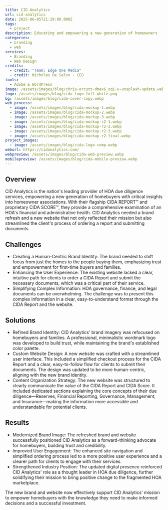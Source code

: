 ```yaml
---
title: CID Analytics
url: cid-analytics
date: 2025-06-05T21:29:00.000Z
tags:
  - project
description: Educating and empowering a new generation of homeowners
categories:
  - branding
  - web
services:
  - Branding
  - Web Design
credits:
  - credit: "Team: Edge One Media"
  - credit: Nicholas De Salvo - CEO
tools:
  - Adobe & WordPress
image: /assets/images/blog/chris-orcutt-dmex6_oqi-u-unsplash-update.webp
logo: /assets/images/blog/cida-logo-full-white.png
bg: /assets/images/blog/cida-cover-copy.webp
web_process:
  - image: /assets/images/blog/cida-mockup-1.webp
  - image: /assets/images/blog/cida-mockup-2.webp
  - image: /assets/images/blog/cida-mockup-3.webp
  - image: /assets/images/blog/cida-mockup-r2-1.webp
  - image: /assets/images/blog/cida-mockup-r2-2.webp
  - image: /assets/images/blog/cida-mockup-r2-3.webp
  - image: /assets/images/blog/cida-mockup-r2-final.webp
project_images:
  - image: /assets/images/blog/cida-logo-comp.webp
weburl: https://cidanalytics.com/
webpreview: /assets/images/blog/cida-web-preview.webp
mobilepreview: /assets/images/blog/cida-mobile-preview.webp
---
```

## Overview
CID Analytics is the nation's leading provider of HOA due diligence services, empowering a new generation of homebuyers with critical insights into homeowner associations. With their flagship CIDA REPORT™ and proprietary CIDA SCORE™, they provide a comprehensive examination of an HOA's financial and administrative health. CID Analytics needed a brand refresh and a new website that not only reflected their mission but also streamlined the client's process of ordering a report and submitting documents.

## Challenges

* Creating a Human-Centric Brand Identity: The brand needed to shift focus from just the homes to the people buying them, emphasizing trust and empowerment for first-time buyers and families.
* Enhancing the User Experience: The existing website lacked a clear, intuitive path for clients to order a CIDA Report and submit the necessary documents, which was a critical part of their service.
* Simplifying Complex Information: HOA governance, finance, and legal documents can be overwhelming. The challenge was to present this complex information in a clear, easy-to-understand format through the CIDA Report and the website.

## Solutions
* Refined Brand Identity: CID Analytics' brand imagery was refocused on homebuyers and families. A professional, minimalistic wordmark logo was developed to build trust, while maintaining the brand's established color palette.   
* Custom Website Design: A new website was crafted with a streamlined user interface. This included a simplified checkout process for the CIDA Report and a clear, easy-to-follow flow for clients to submit their documents. The design was updated to be more human-centric, aligning with the new brand identity.
* Content Organization Strategy: The new website was structured to clearly communicate the value of the CIDA Report and CIDA Score. It included dedicated sections explaining the core concepts of their due diligence—Reserves, Financial Reporting, Governance, Management, and Insurance—making the information more accessible and understandable for potential clients. 

## Results

* Modernized Brand Image: The refreshed brand and website successfully positioned CID Analytics as a forward-thinking advocate for homebuyers, building trust and credibility.
* Improved User Engagement: The enhanced site navigation and simplified ordering process led to a more positive user experience and a clearer path for clients to engage with their services.
* Strengthened Industry Position: The updated digital presence reinforced CID Analytics' role as a thought leader in HOA due diligence, further solidifying their mission to bring positive change to the fragmented HOA marketplace.

The new brand and website now effectively support CID Analytics' mission to empower homebuyers with the knowledge they need to make informed decisions and a successful investment.

